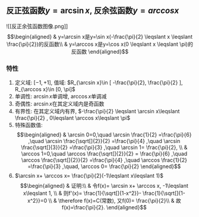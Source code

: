 ## 反正弦函数$y=\arcsin x$, 反余弦函数$y=arccos x$
![[反正余弦函数图像.png]]
$$\begin{aligned}
& y=\arcsin x是y=\sin x(-\frac{\pi}{2} \leqslant x \leqslant \frac{\pi}{2})的反函数\\
& y=\arccos x是y=\cos x(0 \leqslant x \leqslant \pi)的反函数
\end{aligned}$$

### 特性
1. 定义域: $[-1, +1]$, 值域: $R_{\arcsin x}\in [ -\frac{\pi}{2}, \frac{\pi}{2} ], R_{\arccos x}\in [0, \pi]$
2. 单调性: $\arcsin x$单调增, $\arccos x$单调减
3. 奇偶性: $\arcsin x$在其定义域内是奇函数
4. 有界性: 在其定义域内有界, $-\frac{\pi}{2} \leqslant \arcsin x\leqslant \frac{\pi}{2} , 0\leqslant \arccos x\leqslant \pi$
5. 特殊函数值:
$$\begin{aligned}
& \arcsin 0=0,\quad \arcsin \frac{1}{2} =\frac{\pi}{6} ,\quad \arcsin \frac{\sqrt[]{2}}{2} =\frac{\pi}{4} ,\quad \arcsin \frac{\sqrt[]{3}}{2} =\frac{\pi}{3} ,\quad \arcsin 1= \frac{\pi}{2}, \\
& \arccos 1=0,\quad \arccos \frac{\sqrt[]{2}}{2} = \frac{\pi}{6} ,\quad \arccos \frac{\sqrt[]{2}}{2} =\frac{\pi}{4} ,\quad \arccos \frac{1}{2} =\frac{\pi}{3} ,\quad, \arccos 0= \frac{\pi}{2}
\end{aligned}$$
6. $\arcsin x+ \arccos x= \frac{\pi}{2}(-1\leqslant x\leqslant 1)$
$$\begin{aligned}
& 证明:\\
& 令f(x)= \arcsin x+ \arccos x, -1\leqslant x\leqslant 1, \\
& 则f'(x)= \frac{1}{\sqrt[]{1-x^2}}- \frac{1}{\sqrt[]{1-x^2}}=0 \\
& \therefore f(x)=C(常数), 又f(0)= \frac{\pi}{2}\\
& 故f(x)=\frac{\pi}{2}.
\end{aligned}$$
